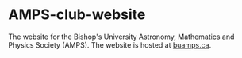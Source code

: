 # AMPS-club-website
The website for the Bishop's University Astronomy, Mathematics and Physics Society (AMPS). The website is hosted at [buamps.ca](https://buamps.ca).
